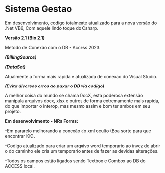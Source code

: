 # Sistema Gestao
Em desenvolvimento, codigo totalmente atualizado para a nova versão do .Net VB6, Com aquele lindo toque do Csharp.

****Versão 2.1 (Bio 2.1)****

Metodo de Conexão com o DB - Access 2023.

***(BillingSource)***

***(DataSet)***

Atualmente a forma mais rapida e atualizada de conexao do Visual Studio.

***(Evita diversos erros ao puxar o DB via codigo)***

A melhor coisa do mundo se chama DocX, esta poderosa extensão manipula arquivos docx, xlsx e outros de forma extremamente mais rapida, do que importar o interop, mas mesmo assim e bom ter ambos em seu projeto.

****Em desenvolvimento - NRs Forms:****

-Em pararelo melhorando a conexão do xml oculto (Boa sorte para que encontrar KK).

-Codigo atualizado para criar um arquivo word temporario ao invez de abrir o do caminho ele cria um temporario antes de fazer as devidas alterações.

-Todos os campos estão ligados sendo Textbox e Combox ao DB do ACCESS local.



